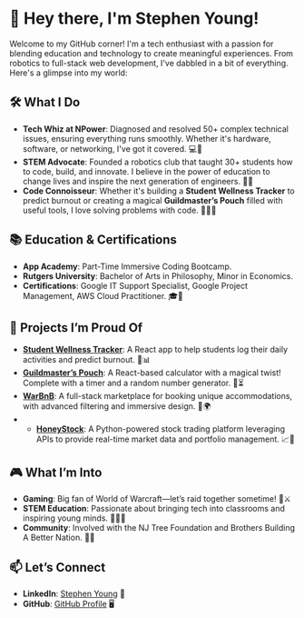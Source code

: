 # 👋 Hey there, I'm Stephen Young!

Welcome to my GitHub corner! I'm a tech enthusiast with a passion for blending education and technology to create meaningful experiences. From robotics to full-stack web development, I've dabbled in a bit of everything. Here's a glimpse into my world:

## 🛠 What I Do

- **Tech Whiz at NPower**: Diagnosed and resolved 50+ complex technical issues, ensuring everything runs smoothly. Whether it's hardware, software, or networking, I've got it covered. 💻🔧
- **STEM Advocate**: Founded a robotics club that taught 30+ students how to code, build, and innovate. I believe in the power of education to change lives and inspire the next generation of engineers. 🤖🚀
- **Code Connoisseur**: Whether it's building a **Student Wellness Tracker** to predict burnout or creating a magical **Guildmaster’s Pouch** filled with useful tools, I love solving problems with code. 🧙‍♂️📱

## 📚 Education & Certifications

- **App Academy**: Part-Time Immersive Coding Bootcamp.
- **Rutgers University**: Bachelor of Arts in Philosophy, Minor in Economics.
- **Certifications**: Google IT Support Specialist, Google Project Management, AWS Cloud Practitioner. 🎓💼

## 🌟 Projects I’m Proud Of

- **[Student Wellness Tracker](https://studentwellnesstracker.onrender.com)**: A React app to help students log their daily activities and predict burnout. 📝📊
- **[Guildmaster’s Pouch](https://interactivecalculator.onrender.com)**: A React-based calculator with a magical twist! Complete with a timer and a random number generator. 🎲⏳
- **[WarBnB](https://api-project-bnb.onrender.com)**: A full-stack marketplace for booking unique accommodations, with advanced filtering and immersive design. 🏡🌍
- - **[HoneyStock]([https://api-project-bnb.onrender.com](https://stock-trading-app-qlg7.onrender.com/))**: A Python-powered stock trading platform leveraging APIs to provide real-time market data and portfolio management. 📈🐝



## 🎮 What I’m Into

- **Gaming**: Big fan of World of Warcraft—let’s raid together sometime! 🏰⚔️
- **STEM Education**: Passionate about bringing tech into classrooms and inspiring young minds. 🧑‍🏫✨
- **Community**: Involved with the NJ Tree Foundation and Brothers Building A Better Nation. 🌳🤝

## 📫 Let’s Connect

- **LinkedIn**: [Stephen Young](https://www.linkedin.com/in/sy438/) 💼
- **GitHub**: [GitHub Profile](https://github.com/stephendyoungjr) 🖥️
